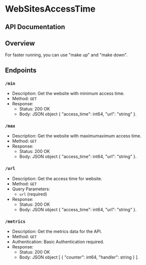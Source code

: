 # WebSitesAccessTime
## API Documentation
## Overview
For faster running, you can use "make up" and "make down".

## Endpoints

### `/min`
- Description: Get the website with minimum access time.
- Method: `GET`
- Response:
  - Status: 200 OK
  - Body: JSON object {
    "access_time": int64,
    "url": "string"
}.

### `/max`
- Description: Get the website with maximumaximum access time.
- Method: `GET`
- Response:
  - Status: 200 OK
  - Body: JSON object {
    "access_time": int64,
    "url": "string"
}.

### `/url`
- Description: Get the access time for website.
- Method: `GET`
- Query Parameters:
  - `url` (required)
- Response:
  - Status: 200 OK
  - Body: JSON object {
    "access_time": int64,
    "url": "string"
}.

### `/metrics`
- Description: Get the metrics data for the API.
- Method: `GET`
- Authentication: Basic Authentication required.
- Response:
  - Status: 200 OK
  - Body: JSON object [
    {
        "counter": int64,
        "handler": string
    }    ].

